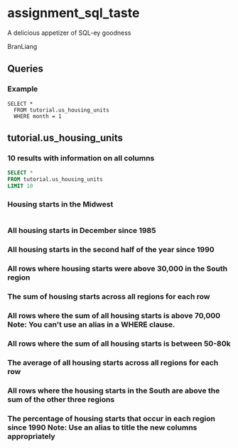# assignment_sql_taste
A delicious appetizer of SQL-ey goodness

BranLiang


## Queries

### Example

```
SELECT *
  FROM tutorial.us_housing_units
  WHERE month = 1
```

## tutorial.us_housing_units
### 10 results with information on all columns
```sql
SELECT *
FROM tutorial.us_housing_units
LIMIT 10
```
### Housing starts in the Midwest
```sql

```
### All housing starts in December since 1985
### All housing starts in the second half of the year since 1990
### All rows where housing starts were above 30,000 in the South region
### The sum of housing starts across all regions for each row
### All rows where the sum of all housing starts is above 70,000 Note: You can't use an alias in a WHERE clause.
### All rows where the sum of all housing starts is between 50-80k
### The average of all housing starts across all regions for each row
### All rows where the housing starts in the South are above the sum of the other three regions
### The percentage of housing starts that occur in each region since 1990 Note: Use an alias to title the new columns appropriately
